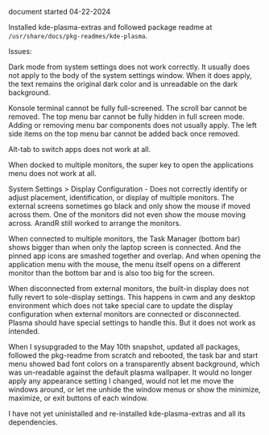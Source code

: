 document started 04-22-2024

Installed kde-plasma-extras and followed package readme at
`/usr/share/docs/pkg-readmes/kde-plasma`.

Issues:

Dark mode from system settings does not work correctly. It usually does
not apply to the body of the system settings window. When it does apply,
the text remains the original dark color and is unreadable on the dark
background. 

Konsole terminal cannot be fully full-screened. The scroll bar cannot be
removed. The top menu bar cannot be fully hidden in full screen mode.
Adding or removing menu bar components does not usually apply. The left
side items on the top menu bar cannot be added back once removed.

Alt-tab to switch apps does not work at all.

When docked to multiple monitors, the super key to open the applications
menu does not work at all.

System Settings > Display Configuration - Does not correctly identify or
adjust placement, identification, or display of multiple monitors. The
external screens sometimes go black and only show the mouse if moved
across them. One of the monitors did not even show the mouse moving
across. ArandR still worked to arrange the monitors.

When connected to multiple monitors, the Task Manager (bottom bar) shows
bigger than when only the laptop screen is connected. And the pinned app
icons are smashed together and overlap. And when opening the application
menu with the mouse, the menu itself opens on a different monitor than
the bottom bar and is also too big for the screen.

When disconnected from external monitors, the built-in display does not
fully revert to sole-display settings. This happens in cwm and any
desktop environment which does not take special care to update the
display configuration when external monitors are connected or
disconnected. Plasma should have special settings to handle this. But it
does not work as intended.

When I sysupgraded to the May 10th snapshot, updated all packages,
followed the pkg-readme from scratch and rebooted, the task bar and
start menu showed bad font colors on a transparently absent
background, which was un-readable against the default plasma
wallpaper. It would no longer apply any appearance setting I changed,
would not let me move the windows around, or let me unhide the window
menus or show the minimize, maximize, or exit buttons of each window.

I have not yet uninistalled and re-installed kde-plasma-extras and all
its dependencies.
